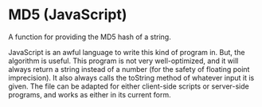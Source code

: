 # MD5 (JavaScript)
A function for providing the MD5 hash of a string.

JavaScript is an awful language to write this kind of program in. But, the algorithm is useful. This program is not very well-optimized, and it will always return a string instead of a number (for the safety of floating point imprecision). It also always calls the toString method of whatever input it is given. The file can be adapted for either client-side scripts or server-side programs, and works as either in its current form.
